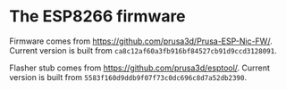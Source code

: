 # The ESP8266 firmware

Firmware comes from <https://github.com/prusa3d/Prusa-ESP-Nic-FW/>.
Current version is built from `ca8c12af60a3fb916bf84527cb91d9ccd3128091`.

Flasher stub comes from <https://github.com/prusa3d/esptool/>.
Current version is built from `5583f160d9ddb9f07f73c0dc696c8d7a52db2390`.
